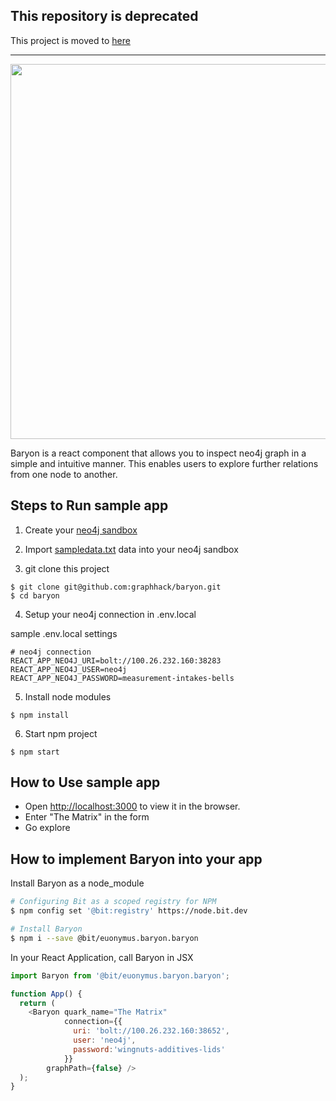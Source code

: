 ## This repository is deprecated

This project is moved to [here](https://github.com/euonymus/baryon)


---

<img src="https://raw.githubusercontent.com/graphhack/baryon/materials/screen_shots/alice_perry_grew.jpg" width="600">


Baryon is a react component that allows you to inspect neo4j graph in a simple and intuitive manner.
This enables users to explore further relations from one node to another.

## Steps to Run sample app

1. Create your [neo4j sandbox](https://neo4j.com/sandbox-v2/)

2. Import [sampledata.txt](https://github.com/graphhack/baryon/blob/master/sampledata.txt) data into your neo4j sandbox

3. git clone this project

```
$ git clone git@github.com:graphhack/baryon.git
$ cd baryon
```

4. Setup your neo4j connection in .env.local

sample .env.local settings

```
# neo4j connection
REACT_APP_NEO4J_URI=bolt://100.26.232.160:38283
REACT_APP_NEO4J_USER=neo4j
REACT_APP_NEO4J_PASSWORD=measurement-intakes-bells
```

5. Install node modules

```
$ npm install
```

6. Start npm project


```
$ npm start
```

## How to Use sample app

* Open [http://localhost:3000](http://localhost:3000) to view it in the browser.
* Enter "The Matrix" in the form
* Go explore



## How to implement Baryon into your app

Install Baryon as a node_module

```bash
# Configuring Bit as a scoped registry for NPM
$ npm config set '@bit:registry' https://node.bit.dev

# Install Baryon
$ npm i --save @bit/euonymus.baryon.baryon
```

In your React Application, call Baryon in JSX

```js
import Baryon from '@bit/euonymus.baryon.baryon';

function App() {
  return (
    <Baryon quark_name="The Matrix"
            connection={{
              uri: 'bolt://100.26.232.160:38652',
              user: 'neo4j',
              password:'wingnuts-additives-lids'
            }}
	    graphPath={false} />
  );
}
```
